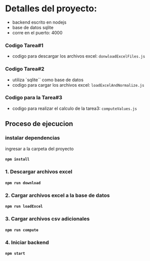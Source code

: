 # Detalles del proyecto:
- backend escrito en nodejs
- base de datos sqlite
- corre en el puerto: 4000

### Codigo Tarea#1
- codigo para descargar los archivos excel: `donwloadExcelFiles.js`

### Codigo Tarea#2
- utiliza `sqlite`` como base de datos
- codigo para cargar los archivos excel: `loadExcelAndNormalize.js`

### Codigo para la Tarea#3
- codigo para realizar el calculo de la tarea3: `computeValues.js`

## Proceso de ejecucion
### instalar dependencias

ingresar a la carpeta del proyecto

#### `npm install`


### 1. Descargar archivos excel


#### `npm run download`

### 2. Cargar archivos excel a la base de datos

#### `npm run loadExcel`

### 3. Cargar archivos csv adicionales

#### `npm run compute`

### 4. Iniciar backend

#### `npm start`
